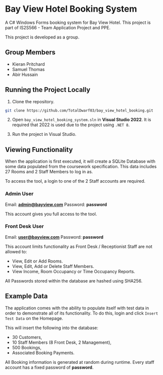 # Bay View Hotel Booking System
A C# Windows Forms booking system for Bay View Hotel. This project is part of IS2S566 - Team Application Project and PPE.

This project is developed as a group.

## Group Members
- Kieran Pritchard
- Samuel Thomas
- Abir Hussain

## Running the Project Locally

1. Clone the repository.

```bash
git clone https://github.com/TotalDwarf03/bay_view_hotel_booking.git
```

2. Open `bay_view_hotel_booking_system.sln` in **Visual Studio 2022**. It is required that 2022 is used due to the project using `.NET 8`.

3. Run the project in Visual Studio.

## Viewing Functionality

When the application is first executed, it will create a SQLite Database with some data populated from the coursework specification. This data includes 27 Rooms and 2 Staff Members to log in as.

To access the tool, a login to one of the 2 Staff accounts are required.

### Admin User

Email: **admin@bayview.com**
Password: **password**

This account gives you full access to the tool.

### Front Desk User

Email: **user@bayview.com**
Password: **password**

This account limits functionality as Front Desk / Receptionist Staff are not allowed to: 

- View, Edit or Add Rooms.
- View, Edit, Add or Delete Staff Members.
- View Income, Room Occupancy or Time Occupancy Reports.

All Passwords stored within the database are hashed using SHA256.

## Example Data

The application comes with the ability to populate itself with test data in order to demonstrate all of its functionality. To do this, login and click `Insert Test Data` on the Homepage.

This will insert the following into the database:
- 30 Customers,
- 10 Staff Members (8 Front Desk, 2 Management),
- 500 Bookings,
- Associated Booking Payments.

All Booking information is generated at random during runtime. Every staff account has a fixed password of **password**.
